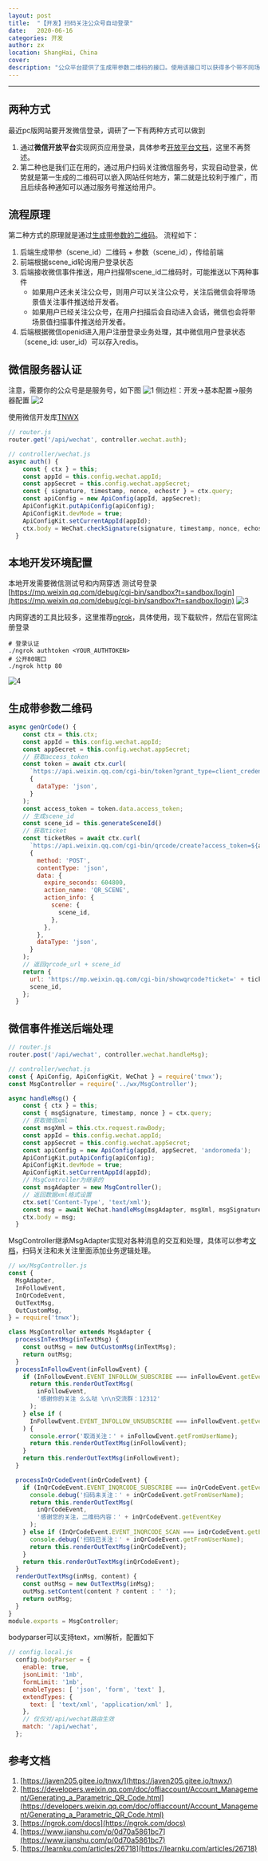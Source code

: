 ```yaml
---
layout: post
title:  "【开发】扫码关注公众号自动登录"
date:   2020-06-16
categories: 开发
author: zx
location: ShangHai, China
cover: 
description: "公众平台提供了生成带参数二维码的接口。使用该接口可以获得多个带不同场景值的二维码，用户扫描后，公众号可以接收到事件推送。"
---
```

---


## 两种方式
最近pc版网站要开发微信登录，调研了一下有两种方式可以做到
1. 通过**微信开放平台**实现网页应用登录，具体参考[开放平台文档](https://developers.weixin.qq.com/doc/oplatform/Website_App/WeChat_Login/Wechat_Login.html)，这里不再赘述。
2. 第二种也是我们正在用的，通过用户扫码关注微信服务号，实现自动登录，优势就是第一生成的二维码可以嵌入网站任何地方，第二就是比较利于推广，而且后续各种通知可以通过服务号推送给用户。

## 流程原理
第二种方式的原理就是通过[生成带参数的二维码](https://developers.weixin.qq.com/doc/offiaccount/Account_Management/Generating_a_Parametric_QR_Code.html)。
流程如下：
1. 后端生成带参（scene_id）二维码 + 参数（scene_id），传给前端
2. 前端根据scene_id轮询用户登录状态
3. 后端接收微信事件推送，用户扫描带scene_id二维码时，可能推送以下两种事件
    - 如果用户还未关注公众号，则用户可以关注公众号，关注后微信会将带场景值关注事件推送给开发者。
    - 如果用户已经关注公众号，在用户扫描后会自动进入会话，微信也会将带场景值扫描事件推送给开发者。
4. 后端根据微信openid进入用户注册登录业务处理，其中微信用户登录状态（scene_id: user_id）可以存入redis。

## 微信服务器认证
注意，需要你的公众号是是服务号，如下图
![1](https://zxblog.oss-cn-hangzhou.aliyuncs.com/20200715/1.png)
侧边栏：开发->基本配置->服务器配置
![2](https://zxblog.oss-cn-hangzhou.aliyuncs.com/20200715/2.png)

使用微信开发库[TNWX](https://github.com/Javen205/TNWX)
```javascript
// router.js
router.get('/api/wechat', controller.wechat.auth);
```

```javascript
// controller/wechat.js
async auth() {
    const { ctx } = this;
    const appId = this.config.wechat.appId;
    const appSecret = this.config.wechat.appSecret;
    const { signature, timestamp, nonce, echostr } = ctx.query;
    const apiConfig = new ApiConfig(appId, appSecret);
    ApiConfigKit.putApiConfig(apiConfig);
    ApiConfigKit.devMode = true;
    ApiConfigKit.setCurrentAppId(appId);
    ctx.body = WeChat.checkSignature(signature, timestamp, nonce, echostr);
  }
```

## 本地开发环境配置
本地开发需要微信测试号和内网穿透
测试号登录[https://mp.weixin.qq.com/debug/cgi-bin/sandbox?t=sandbox/login](https://mp.weixin.qq.com/debug/cgi-bin/sandbox?t=sandbox/login)
![3](https://zxblog.oss-cn-hangzhou.aliyuncs.com/20200715/3.png)

内网穿透的工具比较多，这里推荐[ngrok](https://ngrok.com/)，具体使用，现下载软件，然后在官网注册登录
```shell
# 登录认证
./ngrok authtoken <YOUR_AUTHTOKEN>
# 公开80端口
./ngrok http 80
```
![4](https://zxblog.oss-cn-hangzhou.aliyuncs.com/20200715/4.png)


## 生成带参数二维码
```javascript
async genQrCode() {
    const ctx = this.ctx;
    const appId = this.config.wechat.appId;
    const appSecret = this.config.wechat.appSecret;
    // 获取access_token
    const token = await ctx.curl(
      `https://api.weixin.qq.com/cgi-bin/token?grant_type=client_credential&appid=${appId}&secret=${appSecret}`,
      {
        dataType: 'json',
      }
    );
    const access_token = token.data.access_token;
    // 生成scene_id
    const scene_id = this.generateSceneId()
    // 获取ticket
    const ticketRes = await ctx.curl(
      `https://api.weixin.qq.com/cgi-bin/qrcode/create?access_token=${access_token}`,
      {
        method: 'POST',
        contentType: 'json',
        data: {
          expire_seconds: 604800,
          action_name: 'QR_SCENE',
          action_info: {
            scene: {
              scene_id,
            },
          },
        },
        dataType: 'json',
      }
    );
    // 返回qrcode_url + scene_id
    return {
      url: 'https://mp.weixin.qq.com/cgi-bin/showqrcode?ticket=' + ticketRes.data.ticket,
      scene_id,
    };
  }
```

## 微信事件推送后端处理
```javascript
// router.js
router.post('/api/wechat', controller.wechat.handleMsg);
```

```javascript
// controller/wechat.js
const { ApiConfig, ApiConfigKit, WeChat } = require('tnwx');
const MsgController = require('../wx/MsgController');

async handleMsg() {
    const { ctx } = this;
    const { msgSignature, timestamp, nonce } = ctx.query;
    // 获取微信xml
    const msgXml = this.ctx.request.rawBody;
    const appId = this.config.wechat.appId;
    const appSecret = this.config.wechat.appSecret;
    const apiConfig = new ApiConfig(appId, appSecret, 'andoromeda');
    ApiConfigKit.putApiConfig(apiConfig);
    ApiConfigKit.devMode = true;
    ApiConfigKit.setCurrentAppId(appId);
    // MsgController为继承的
    const msgAdapter = new MsgController();
    // 返回数据xml格式设置
    ctx.set('Content-Type', 'text/xml');
    const msg = await WeChat.handleMsg(msgAdapter, msgXml, msgSignature, timestamp, nonce);
    ctx.body = msg;
  }
```

MsgController继承MsgAdapter实现对各种消息的交互和处理，具体可以参考[文档](https://javen205.gitee.io/tnwx/guide/wxmp/sendmsg.html)，扫码关注和未关注里面添加业务逻辑处理。
```javascript
// wx/MsgController.js
const {
  MsgAdapter,
  InFollowEvent,
  InQrCodeEvent,
  OutTextMsg,
  OutCustomMsg,
} = require('tnwx');

class MsgController extends MsgAdapter {
  processInTextMsg(inTextMsg) {
    const outMsg = new OutCustomMsg(inTextMsg);
    return outMsg;
  }
  processInFollowEvent(inFollowEvent) {
    if (InFollowEvent.EVENT_INFOLLOW_SUBSCRIBE === inFollowEvent.getEvent) {
      return this.renderOutTextMsg(
        inFollowEvent,
        '感谢你的关注 么么哒 \n\n交流群：12312'
      );
    } else if (
      InFollowEvent.EVENT_INFOLLOW_UNSUBSCRIBE === inFollowEvent.getEvent
    ) {
      console.error('取消关注：' + inFollowEvent.getFromUserName);
      return this.renderOutTextMsg(inFollowEvent);
    }
    return this.renderOutTextMsg(inFollowEvent);
  }

  processInQrCodeEvent(inQrCodeEvent) {
    if (InQrCodeEvent.EVENT_INQRCODE_SUBSCRIBE === inQrCodeEvent.getEvent) {
      console.debug('扫码未关注：' + inQrCodeEvent.getFromUserName);
      return this.renderOutTextMsg(
        inQrCodeEvent,
        '感谢您的关注，二维码内容：' + inQrCodeEvent.getEventKey
      );
    } else if (InQrCodeEvent.EVENT_INQRCODE_SCAN === inQrCodeEvent.getEvent) {
      console.debug('扫码已关注：' + inQrCodeEvent.getFromUserName);
      return this.renderOutTextMsg(inQrCodeEvent);
    }
    return this.renderOutTextMsg(inQrCodeEvent);
  }
  renderOutTextMsg(inMsg, content) {
    const outMsg = new OutTextMsg(inMsg);
    outMsg.setContent(content ? content : ' ');
    return outMsg;
  }
}
module.exports = MsgController;
```

bodyparser可以支持text，xml解析，配置如下
```javascript
// config.local.js
  config.bodyParser = {
    enable: true,
    jsonLimit: '1mb',
    formLimit: '1mb',
    enableTypes: [ 'json', 'form', 'text' ],
    extendTypes: {
      text: [ 'text/xml', 'application/xml' ],
    },
    // 仅仅对/api/wechat路由生效
    match: '/api/wechat',
  };
```



## 参考文档
1. [https://javen205.gitee.io/tnwx/](https://javen205.gitee.io/tnwx/)
2. [https://developers.weixin.qq.com/doc/offiaccount/Account_Management/Generating_a_Parametric_QR_Code.html](https://developers.weixin.qq.com/doc/offiaccount/Account_Management/Generating_a_Parametric_QR_Code.html)
3. [https://ngrok.com/docs](https://ngrok.com/docs)
4. [https://www.jianshu.com/p/0d70a5861bc7](https://www.jianshu.com/p/0d70a5861bc7)
5. [https://learnku.com/articles/26718](https://learnku.com/articles/26718)

